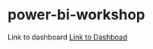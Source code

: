 # power-bi-workshop

Link to dashboard 
[Link to Dashboad](https://app.powerbi.com/view?r=eyJrIjoiN2FiM2UwOWMtMTgxZS00MjJlLWI3OTgtOTk2MDIxYmIzNDM4IiwidCI6IjEwMWRhNTg3LTE4NDMtNGY1Mi04YjhhLTE3YjA2OWM2NmQzMyIsImMiOjJ9)
